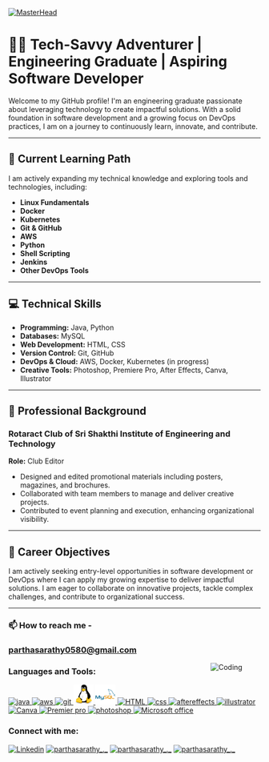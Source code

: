 [![MasterHead](https://user-images.githubusercontent.com/10498744/210012254-234538ff-d198-48aa-8964-37e6fd45d227.gif)](https://parthasarathy_g.io)
# 👨‍💻 Tech-Savvy Adventurer | Engineering Graduate | Aspiring Software Developer  

Welcome to my GitHub profile! I'm an engineering graduate passionate about leveraging technology to create impactful solutions. With a solid foundation in software development and a growing focus on DevOps practices, I am on a journey to continuously learn, innovate, and contribute.

---

## 🌟 Current Learning Path  
I am actively expanding my technical knowledge and exploring tools and technologies, including:  
- **Linux Fundamentals**  
- **Docker**  
- **Kubernetes**  
- **Git & GitHub**  
- **AWS**  
- **Python**  
- **Shell Scripting**  
- **Jenkins**  
- **Other DevOps Tools**  

---

## 💻 Technical Skills  
- **Programming:** Java, Python  
- **Databases:** MySQL  
- **Web Development:** HTML, CSS  
- **Version Control:** Git, GitHub  
- **DevOps & Cloud:** AWS, Docker, Kubernetes (in progress)  
- **Creative Tools:** Photoshop, Premiere Pro, After Effects, Canva, Illustrator  

---

## 💼 Professional Background  
### Rotaract Club of Sri Shakthi Institute of Engineering and Technology  
**Role:** Club Editor  
- Designed and edited promotional materials including posters, magazines, and brochures.  
- Collaborated with team members to manage and deliver creative projects.  
- Contributed to event planning and execution, enhancing organizational visibility.  

---

## 🚀 Career Objectives  
I am actively seeking entry-level opportunities in software development or DevOps where I can apply my growing expertise to deliver impactful solutions. I am eager to collaborate on innovative projects, tackle complex challenges, and contribute to organizational success.  

---

### 📫 How to reach me - 
### parthasarathy0580@gmail.com
<img align="right" alt="Coding" width="100" src="https://cdn.sanity.io/images/do2rqv0h/production/3356021b2d743e60cb89b0b97196fb2b2b0b44a0-800x800.gif?w=1116&fit=max&auto=format">



<h3 align="left">Languages and Tools:</h3>
<p align="left"> <a href="https://www.arduino.cc/" target="_blank" rel="noreferrer"> 
  <img src="https://static-00.iconduck.com/assets.00/java-icon-2048x2048-3pfathb3.png" alt="java" width="40" height="40"/> </a> <a href="https://www.linux.org/" target="_blank" rel="noreferrer">
  <img src="https://logos-world.net/wp-content/uploads/2021/08/Amazon-Web-Services-AWS-Logo.png" alt="aws" width="65" height="40"/> </a> <a href="https://git-scm.com/" target="_blank" rel="noreferrer">
      <img src="https://www.vectorlogo.zone/logos/git-scm/git-scm-icon.svg" alt="git" width="40" height="40"/> </a> <a href="https://www.adobe.com/in/products/illustrator.html" target="_blank" rel="noreferrer"> 
              <img src="https://raw.githubusercontent.com/devicons/devicon/master/icons/linux/linux-original.svg" alt="linux" width="40" height="40"/> </a> <a href="https://www.mysql.com/" target="_blank" rel="noreferrer">
                  <img src="https://raw.githubusercontent.com/devicons/devicon/master/icons/mysql/mysql-original-wordmark.svg" alt="mysql" width="40" height="40"/> </a> <a href="https://www.photoshop.com/en" target="_blank" rel="noreferrer">                                                                                                                                                                                                                                                                                                                                                                                                                                                                                                                                                                                                                                                                                                                                                                                                                                                                                                                                                                                                                                                                        <img src="https://upload.wikimedia.org/wikipedia/commons/thumb/6/61/HTML5_logo_and_wordmark.svg/2048px-HTML5_logo_and_wordmark.svg.png" alt="HTML" width="40" height="40"/> </a> <a href="https://www.photoshop.com/en" target="_blank" rel="noreferrer"> 
                                                                                                                                                                                                                                                                                                                                                                                                                                                                                                                                                                                                                                                                                                                                                                                                                                                                                                                                                                                                                                                                           <img src="https://upload.wikimedia.org/wikipedia/commons/d/d5/CSS3_logo_and_wordmark.svg" alt="css" width="40" height="40"/> </a> <a href="https://www.photoshop.com/en" target="_blank" rel="noreferrer">
                                                                                                                                                                                                                                                                                                                                                                                                                                                                                                                                                                                                                                                                                                                                                                                                                                                                                                                                                                                                                                                                             <img src="https://upload.wikimedia.org/wikipedia/commons/thumb/c/cb/Adobe_After_Effects_CC_icon.svg/1051px-Adobe_After_Effects_CC_icon.svg.png" alt="aftereffects" width="40" height="40"/> </a> <a href="https://www.photoshop.com/en" target="_blank" rel="noreferrer">
                                                                                                                                                                                                                                                                                                                                                                                                                                                                                                                                                                                                                                                                                                                                                                                                                                                                                                                                                                                                                                                                               <img src="https://upload.wikimedia.org/wikipedia/commons/thumb/f/fb/Adobe_Illustrator_CC_icon.svg/512px-Adobe_Illustrator_CC_icon.svg.png?20220814183839" alt="illustrator" width="40" height="40"/> </a> <a href="https://www.java.com" target="_blank" rel="noreferrer">
                                                                                                                                                                                                                                                                                                                                                                                                                                                                                                                                                                                                                                                                                                                                                                                                                                                                                                                                                                                                                                                                             <img src="https://freepnglogo.com/images/all_img/1691829400logo-canva-png.png" alt="Canva" width="40" height="40"/> </a> <a href="https://www.photoshop.com/en" target="_blank" rel="noreferrer">
                                                                                                                                                                                                                                                                                                                                                                                                                                                                                                                                                                                                                                                                                                                                                                                                                                                                                                                                                                                                                                                                               <img src="https://upload.wikimedia.org/wikipedia/commons/thumb/4/40/Adobe_Premiere_Pro_CC_icon.svg/512px-Adobe_Premiere_Pro_CC_icon.svg.png?20210729021549" alt="Premier pro" width="40" height="40"/> </a> <a href="https://www.photoshop.com/en" target="_blank" rel="noreferrer"><img src="https://upload.wikimedia.org/wikipedia/commons/thumb/a/af/Adobe_Photoshop_CC_icon.svg/512px-Adobe_Photoshop_CC_icon.svg.png" alt="photoshop" width="40" height="40"/> 
                                                                                                                                                                                                                                                                                                                                                                                                                                                                                                                                                                                                                                                                                                                                                                                                                                                                                                                                                                                                                                                                               <img src="https://cdn.worldvectorlogo.com/logos/office-2.svg" alt="Microsoft office" width="40" height="40"/></a></p>
<h3 align="left">Connect with me:</h3>
<p align="left">
<a href="https://linkedin.com/in/parthasarathyg28" target="blank"><img align="center" src="https://raw.githubusercontent.com/rahuldkjain/github-profile-readme-generator/master/src/images/icons/Social/linked-in-alt.svg" alt="Linkedin" height="25" width="25" /></a>
<a href="https://instagram.com/parthasarathy_._" target="blank"><img align="center" src="https://raw.githubusercontent.com/rahuldkjain/github-profile-readme-generator/master/src/images/icons/Social/instagram.svg" alt="parthasarathy_._" height="30" width="40" /></a>
  <a href="https://www.reddit.com/user/DrigervAlt/" target="blank"><img align="center" src="https://www.iconpacks.net/icons/2/free-reddit-logo-icon-2436-thumb.png" alt="parthasarathy_._" height="40" width="40" /></a>
   <a href="https://t.me/Driger_valt" target="blank"><img align="center" src="https://cdn.pixabay.com/photo/2021/12/27/10/50/telegram-icon-6896828_1280.png" alt="parthasarathy_._" height="30" width="30" /></a>
</p>

